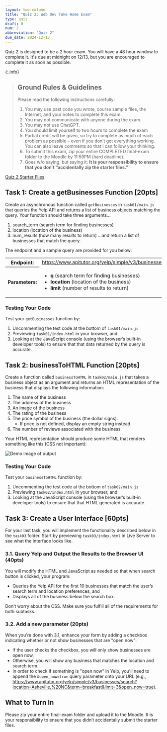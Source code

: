 ```yaml
---
layout: two-column
title: "Quiz 2: Web Dev Take Home Exam"
type: quiz
draft: 0
num: 2
abbreviation: "Quiz 2"
due_date: 2024-12-13
---
```


Quiz 2 is designed to be a 2 hour exam. You will have a 48 hour window to complete it. It's due at midnight on 12/13, but you are encouraged to complete it as soon as possible. 


{:.info}
> ## Ground Rules & Guidelines
> Please read the following instructions carefully:
> 1. You may use past code you wrote, course sample files, the Internet, and your notes to complete this exam.
> 1. You may not communicate with anyone during the exam.
> 1. You may not use ChatGPT.
> 1. You should limit yourself to two hours to complete the exam
> 1. Partial credit will be given, so try to complete as much of each problem as possible – even if you don’t get everything working. You can also leave comments so that I can follow your thinking.
> 1. To submit this exam, zip your entire COMPLETED final-exam folder to the Moodle by 11:59PM (hard deadline). 
> 1. Goes w/o saying, but saying it: **It is your responsibility to ensure that you don’t “accidentally zip the starter files.”**


<a href="/fall2024/course-files/quizzes/quiz02.zip" class="nu-button">Quiz 2 Starter Files <i class="fas fa-download"></i></a>

## Task 1: Create a getBusinesses Function [20pts]
Create an asynchronous function called `getBusinesses` in `task01/main.js` that queries the Yelp API and returns a list of business objects matching the query. Your function should take three arguments…
1. search_term (search term for finding businesses)
2. location  (location of the business)
3. num_results (how many results to return)
…and return a list of businesses that match the query.

The endpoint and a sample query are provided for you below:
<table>
<tr>
    <th>Endpoint:</th>
    <td>
        <a href="https://www.apitutor.org/yelp/simple/v3/businesses/search" target="_blank">https://www.apitutor.org/yelp/simple/v3/businesses/search</a>
    </td>
</tr>
<tr>
    <th>Parameters:</th>
    <td>
        <ul>
            <li><strong>q</strong> (search term for finding businesses)</li>
            <li><strong>location</strong> (location of the business)</li>
            <li><strong>limit</strong> (number of results to return)</li>
        </ul>
    </td>
</tr>
</table>


### Testing Your Code
Test your `getBusinesses` function by:
1. Uncommenting the test code at the bottom of `task01/main.js`
1. Previewing `task01/index.html` in your browser, and 
1. Looking at the JavaScript console (using the browser’s built-in developer tools) to ensure that that data returned by the query is accurate.  



## Task 2: businessToHTML Function [20pts]
Create a function called `businessToHTML` in `task02/main.js` that takes a business object as an argument and returns an HTML representation of the business that displays the following information:
1. The name of the business
1. The address of the business
1. An image of the business
1. The rating of the business
1. The price symbol of the business (the dollar signs). 
    * If price is not defined, display an empty string instead.
1. The number of reviews associated with the business

Your HTML representation should produce some HTML that renders something like this (CSS not important):

<img class="small" src="/fall2024/assets/images/quizzes/quiz02/quiz02-demo.png" alt="Demo image of output" />


### Testing Your Code
Test your `businessToHTML` function by:
1. Uncommenting the test code at the bottom of `task02/main.js`
1. Previewing `task02/index.html` in your browser, and 
1. Looking at the JavaScript console (using the browser’s built-in developer tools) to ensure that that HTML generated is accurate. 


## Task 3: Create a User Interface [60pts]
For your last task, you will implement the functionality described below in the `task03` folder. Start by previewing `task03/index.html` in Live Server to see what the interface looks like. 

### 3.1. Query Yelp and Output the Results to the Browser UI (40pts)
You will modify the HTML and JavaScript as needed so that when search button is clicked, your program:
* Queries the Yelp API for the first 10 businesses that match the user’s search term and location preferences, and
* Displays all of the business below the search box.

Don’t worry about the CSS. Make sure you fulfill all of the requirements for both subtasks.


### 3.2. Add a new parameter (20pts)
When you're done with 3.1, enhance your form by adding a checkbox indicating whether or not show businesses that are "open now":
* If the user checks the checkbox, you will only show businesses are open now,
* Otherwise, you will show any business that matches the location and search term.
* In order to check if something is "open now" in Yelp, you'll need to append the `&open_now=true` query parameter onto your URL (e.g., <a href="https://www.apitutor.org/yelp/simple/v3/businesses/search?location=Asheville,%20NC&term=breakfast&limit=3&open_now=true" target="_blank">https://www.apitutor.org/yelp/simple/v3/businesses/search?location=Asheville,%20NC&term=breakfast&limit=3&open_now=true</a>).

## What to Turn In
Please zip your entire final-exam folder and upload it to the Moodle. It is your responsibility to ensure that you didn’t accidentally submit the starter files.



